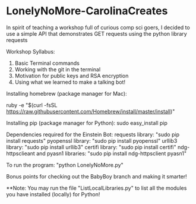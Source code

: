 # LonelyNoMore-CarolinaCreates
In spirit of teaching a workshop full of curious comp sci goers, I decided to use a simple API that demonstrates GET requests using the python library requests

Workshop Syllabus:
1. Basic Terminal commands
2. Working with the git in the terminal
3. Motivation for public keys and RSA encryption
4. Using what we learned to make a talking bot!


Installing homebrew (package manager for Mac):

ruby -e "$(curl -fsSL https://raw.githubusercontent.com/Homebrew/install/master/install)"

Installing pip (package manager for Python):
sudo easy_install pip

Dependencies required for the Einstein Bot:
requests library: "sudo pip install requests" 
pyopenssl library: "sudo pip install pyopenssl"
urllib3 library: "sudo pip install urllib3"
certifi library: "sudo pip install certifi"
ndg-httpsclieant and pyasn1 libraries: "sudo pip install ndg-httpsclient pyasn1"

To run the program: "python LonelyNoMore.py" 

Bonus points for checking out the BabyBoy branch and making it smarter!

**Note: You may run the file "ListLocalLibraries.py" to list all the modules you have installed (locally) for Python!
